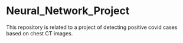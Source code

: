 # Neural_Network_Project
This repository is related to a project of detecting positive covid cases based on chest CT images.
